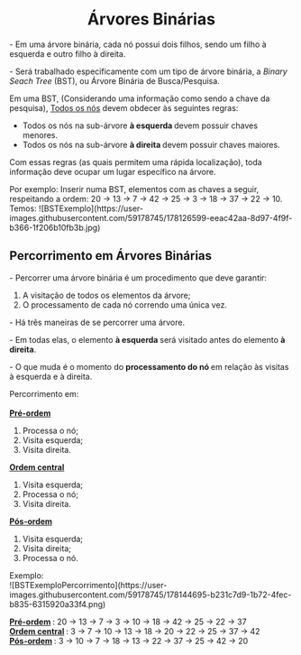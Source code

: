 <h1 align = "center"> Árvores Binárias </h1>
<p> - Em uma árvore binária, cada nó possui dois filhos, sendo um filho à esquerda e outro filho à direita. </p>
<p> - Será trabalhado especificamente com um tipo de árvore binária, a <em> Binary Seach Tree </em> (BST), ou Árvore Binária de Busca/Pesquisa.
<p> Em uma BST, (Considerando uma informação como sendo a chave da pesquisa), <ins> Todos os nós</ins> devem obdecer às seguintes regras:
<ul>
  <li> Todos os nós na sub-árvore <strong> à esquerda </strong> devem possuir chaves menores. </li>
  <li> Todos os nós na sub-árvore <strong> à direita </strong> devem possuir chaves maiores. </li>
</ul>
<p> Com essas regras (as quais permitem uma rápida localização), toda informação deve ocupar um lugar específico na árvore. </p>
<p> Por exemplo: Inserir numa BST, elementos com as chaves a seguir, respeitando a ordem: 20 → 13 → 7 → 42 → 25 → 3 → 18 → 37 → 22 → 10. Temos:
![BSTExemplo](https://user-images.githubusercontent.com/59178745/178126599-eeac42aa-8d97-4f9f-b366-1f206b10fb3b.jpg)

<h2> Percorrimento em Árvores Binárias </h2>
<p> - Percorrer uma árvore binária é um procedimento que deve garantir: </p>
<ol>
  <li> A visitação de todos os elementos da árvore; </li>
  <li> O processamento de cada nó correndo uma única vez. </li>
</ol>
<p> - Há três maneiras de se percorrer uma árvore. </p>
<p> - Em todas elas, o elemento <strong> à esquerda </strong> será visitado antes do elemento <strong> à direita</strong>.
<p> - O que muda é o momento do <strong> processamento do nó </strong> em relação às visitas à esquerda e à direita.
<p>
  Percorrimento em:
  <br>
  <br>
  <strong> <ins> Pré-ordem </ins> </strong>
  <ol>
    <li> Processa o nó; </li>
    <li> Visita esquerda; </li>
    <li> Visita direita. </li>
  </ol>
  <strong> <ins> Ordem central </ins> </strong>
  <ol>
    <li> Visita esquerda; </li>
    <li> Processa o nó; </li>
    <li> Visita direita. </li>
  </ol>
  <strong> <ins> Pós-ordem </ins> </strong>
  <ol>
    <li> Visita esquerda; </li>
    <li> Visita direita; </li>
    <li> Processa o nó. </li>
  </ol>
</p>
<p>
  Exemplo:
  <br>
  ![BSTExemploPercorrimento](https://user-images.githubusercontent.com/59178745/178144695-b231c7d9-1b72-4fec-b835-6315920a33f4.png)
</p>
<p>
  <strong> <ins> Pré-ordem</ins> </strong>: 20 → 13 → 7 → 3 → 10 → 18 → 42 → 25 → 22 → 37
  <br>
  <strong> <ins> Ordem central</ins> </strong>: 3 → 7 → 10 → 13 → 18 → 20 → 22 → 25 → 37 → 42
  <br>
  <strong> <ins> Pós-ordem</ins> </strong>: 3 → 10 → 7 → 18 → 13 → 22 → 37 → 25 → 42 → 20
</p>
